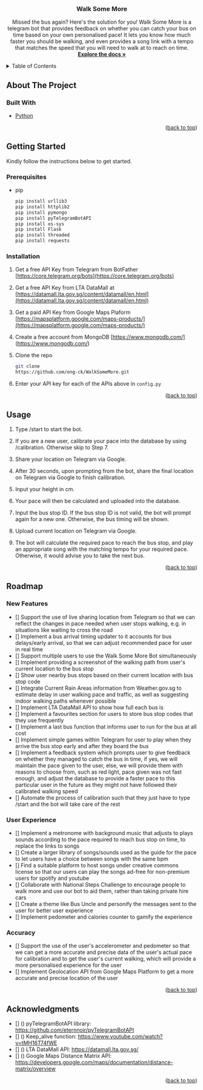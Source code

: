 <div id="top"></div>

<br />
<div align="center">

<h3 align="center">Walk Some More</h3>

  <p align="center">
    Missed the bus again? Here's the solution for you! Walk Some More is a telegram bot that provides feedback on whether you can catch your bus on time based on your own personalised pace! It lets you know how much faster you should be walking, and even provides a song link with a tempo that matches the speed that you will need to walk at to reach on time.
    <br />
    <a href="https://github.com/ong-ck/WalkSomeMore"><strong>Explore the docs »</strong></a>

</div>



<!-- TABLE OF CONTENTS -->
<details>
  <summary>Table of Contents</summary>
  <ol>
    <li>
      <a href="#about-the-project">About The Project</a>
      <ul>
        <li><a href="#built-with">Built With</a></li>
      </ul>
    </li>
    <li>
      <a href="#getting-started">Getting Started</a>
      <ul>
        <li><a href="#prerequisites">Prerequisites</a></li>
        <li><a href="#installation">Installation</a></li>
      </ul>
    </li>
    <li><a href="#usage">Usage</a></li>
    <li>
      <a href="#roadmap">Roadmap</a>
      <ul>
        <li><a href="#new-features">New Features</a></li>
        <li><a href="#user-experience">User Experience</a>
        <li><a href="#accuracy">Accuracy</a>
      </ul>
    <li><a href="#acknowledgments">Acknowledgments</a></li>
  </ol>
</details>



<!-- ABOUT THE PROJECT -->
<div id = "about-the-project"></div>

## About The Project

<div id = "built-with"></div>

### Built With

* [Python](https://www.python.org/)

<p align="right">(<a href="#top">back to top</a>)</p>



<!-- GETTING STARTED -->
<div id = "getting-started"></div>

## Getting Started

  Kindly follow the instructions below to get started.

<div id = "prerequisites"></div>

### Prerequisites

* pip
  ```sh
  pip install urllib3
  pip install httplib2
  pip install pymongo
  pip install pyTelegramBotAPI
  pip install os-sys
  pip install Flask
  pip install threaded
  pip install requests
  
  
  ```
<div id = "installation"></div>

### Installation

1. Get a free API Key from Telegram from BotFather
[https://core.telegram.org/bots](https://core.telegram.org/bots)


2. Get a free API Key from LTA DataMall at [https://datamall.lta.gov.sg/content/datamall/en.html](https://datamall.lta.gov.sg/content/datamall/en.html)


3. Get a paid API Key from Google Maps Plaform
[https://mapsplatform.google.com/maps-products/](https://mapsplatform.google.com/maps-products/)

4. Create a free account from MongoDB [https://www.mongodb.com/]
(https://www.mongodb.com/)


5. Clone the repo
   ```sh
   git clone 
   https://github.com/ong-ck/WalkSomeMore.git
   ```
   
6. Enter your API key for each of the APIs above in `config.py`

<p align="right">(<a href="#top">back to top</a>)</p>



<!-- USAGE EXAMPLES -->
<div id = "usage"></div>

## Usage

  1. Type /start to start the bot.
  
  2. If you are a new user, calibrate your pace into the database
  by using /calibration. Otherwise skip to Step 7.

  3. Share your location on Telegram via Google.

  4. After 30 seconds, upon prompting from the bot, share the final location on Telegram via Google to finish calibration.

  5. Input your height in cm.
  
  6. Your pace will then be calculated and uploaded into the database.

  7. Input the bus stop ID. If the bus stop ID is not valid, the bot will prompt again for a new one. Otherwise, the bus timing will be shown.
     
  8. Upload current location on Telegram via Google.

  9. The bot will calculate the required pace to reach the bus stop, and play an appropriate song with the matching tempo for your required pace. Otherwise, it would advise you to take the next bus. 


<p align="right">(<a href="#top">back to top</a>)</p>



<!-- ROADMAP -->
<div id = "roadmap"></div>

## Roadmap

<div id = "new-features"></div>

### New Features
- [] Support the use of live sharing location from Telegram so that we can reflect the changes in pace needed when user stops walking, e.g. in situations like waiting to cross the road
- [] Implement a bus arrival timing updater to it accounts for bus delays/early arrival, so that we can adjust recommended pace for user in real time
- [] Support multiple users to use the Walk Some More Bot simultaneously
- [] Implement providing a screenshot of the walking path from user's current location to the bus stop
- [] Show user nearby bus stops based on their current location with bus stop code
- [] Integrate Current Rain Areas information from Weather.gov.sg to estimate delay in user walking pace and traffic, as well as suggesting indoor walking paths whenever possible
- [] Implement LTA DataMall API to show how full each bus is
- [] Implement a favourites section for users to store bus stop codes that they use frequently
- [] Implement a last bus function that informs user to run for the bus at all cost
- [] Implement simple games within Telegram for user to play when they arrive the bus stop early and after they board the bus
- [] Implement a feedback system which prompts user to give feedback on whether they managed to catch the bus in time, if yes, we will maintain the pace given to the user, else, we will provide them with reasons to choose from, such as red light, pace given was not fast enough, and adjust the database to provide a faster pace to this particular user in the future as they might not have followed their calibrated walking speed
- [] Automate the process of calibration such that they just have to type /start and the bot will take care of the rest

<div id = "user-experience"></div>

### User Experience
- [] Implement a metronome with background music that adjusts to plays sounds according to the pace required to reach bus stop on time, to replace the links to songs
- [] Create a larger library of songs/sounds used as the guide for the pace to let users have a choice between songs with the same bpm
- [] Find a suitable platform to host songs under creative commons license so that our users can play the songs ad-free for non-premium users for spotify and youtube
- [] Collaborate with National Steps Challenge to encourage people to walk more and use our bot to aid them, rather than taking private hire cars
- [] Create a theme like Bus Uncle and personify the messages sent to the user for better user experience
- [] Implement pedometer and calories counter to gamify the experience

<div id = "accuracy"></div>

### Accuracy
- [] Support the use of the user's accelerometer and pedometer so that we can get a more accurate and precise data of the user's actual pace for calibration and to get the user's current walking, which will provide a more personalised experience for the user
- [] Implement Geolocation API from Google Maps Platform to get a more accurate and precise location of the user

<p align="right">(<a href="#top">back to top</a>)</p>


<!-- ACKNOWLEDGMENTS -->
<div id = "acknowledgments"></div>

## Acknowledgments


* [] () pyTelegramBotAPI library:
https://github.com/eternnoir/pyTelegramBotAPI
* [] () Keep_alive function:
https://www.youtube.com/watch?v=tMH16T74fWE
* [] () LTA DataMall API: https://datamall.lta.gov.sg/
* [] () Google Maps Distance Matrix API: https://developers.google.com/maps/documentation/distance-matrix/overview


<p align="right">(<a href="#top">back to top</a>)</p>
